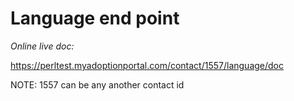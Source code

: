 #  Language end point


*Online live doc:* 

https://perltest.myadoptionportal.com/contact/1557/language/doc

NOTE: 1557 can be any another contact id